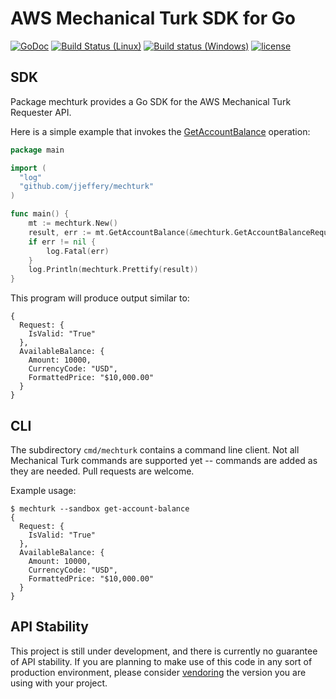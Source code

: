 # AWS Mechanical Turk SDK for Go
[![GoDoc](https://godoc.org/github.com/jjeffery/mturk?status.svg)](https://godoc.org/github.com/jjeffery/mechturk)
[![Build Status (Linux)](https://travis-ci.org/jjeffery/mechturk.svg?branch=master)](https://travis-ci.org/jjeffery/mechturk)
[![Build status (Windows)](https://ci.appveyor.com/api/projects/status/vcmay27do6wtkrsk?svg=true)](https://ci.appveyor.com/project/jjeffery/mechturk)
[![license](http://img.shields.io/badge/license-MIT-green.svg?style=flat)](https://raw.githubusercontent.com/spkg/nullable/master/LICENSE.md)

## SDK

Package mechturk provides a Go SDK for the AWS Mechanical Turk Requester API.

Here is a simple example that invokes the [GetAccountBalance](http://docs.aws.amazon.com/AWSMechTurk/latest/AWSMturkAPI/ApiReference_GetAccountBalanceOperation.html) operation:

```go
package main

import (
  "log"
  "github.com/jjeffery/mechturk"
)

func main() {
	mt := mechturk.New()
	result, err := mt.GetAccountBalance(&mechturk.GetAccountBalanceRequest{})
	if err != nil {
		log.Fatal(err)
	}
	log.Println(mechturk.Prettify(result))
}
```

This program will produce output similar to:

```
{
  Request: {
    IsValid: "True"
  },
  AvailableBalance: {
    Amount: 10000,
    CurrencyCode: "USD",
    FormattedPrice: "$10,000.00"
  }
}
```

## CLI

The subdirectory `cmd/mechturk` contains a command line client. Not all Mechanical Turk
commands are supported yet -- commands are added as they are needed. Pull requests
are welcome.

Example usage:

```
$ mechturk --sandbox get-account-balance
{
  Request: {
    IsValid: "True"
  },
  AvailableBalance: {
    Amount: 10000,
    CurrencyCode: "USD",
    FormattedPrice: "$10,000.00"
  }
}
```

## API Stability

This project is still under development, and there is currently no guarantee
of API stability. If you are planning to make use of this code in any sort
of production environment, please consider
[vendoring](https://golang.org/cmd/go/#hdr-Vendor_Directories) the version
you are using with your project.
